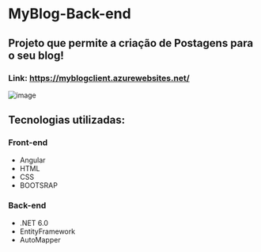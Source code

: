 # MyBlog-Back-end

## Projeto que permite a criação de Postagens para o seu blog!
### Link: https://myblogclient.azurewebsites.net/

![image](https://user-images.githubusercontent.com/61772924/205320126-a1a4c057-816d-4fc3-9a8d-fe0d02ca167e.png)

## Tecnologias utilizadas:

### Front-end
- Angular 
- HTML 
- CSS 
- BOOTSRAP

### Back-end
- .NET 6.0 
- EntityFramework 
- AutoMapper





